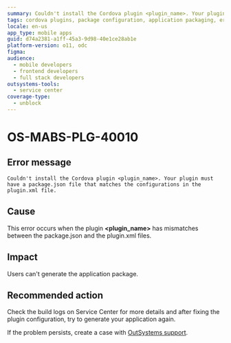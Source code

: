 ```yaml
---
summary: Couldn't install the Cordova plugin <plugin_name>. Your plugin must have a package.json file that matches the configurations in the plugin.xml file.
tags: cordova plugins, package configuration, application packaging, error handling, outsystems
locale: en-us
app_type: mobile apps
guid: d74a2381-a1ff-45a3-9d98-40e1ce28ab1e
platform-version: o11, odc
figma:
audience:
  - mobile developers
  - frontend developers
  - full stack developers
outsystems-tools:
  - service center
coverage-type:
  - unblock
---
```


# OS-MABS-PLG-40010

## Error message

`Couldn't install the Cordova plugin <plugin_name>. Your plugin must have a
package.json file that matches the configurations in the plugin.xml file.`

## Cause

This error occurs when the plugin **&lt;plugin_name&gt;** has mismatches between the
package.json and the plugin.xml files.

## Impact

Users can't generate the application package.

## Recommended action

Check the build logs on Service Center for more details and after fixing the
plugin configuration, try to generate your application again.

If the problem persists, create a case with [OutSystems
support](https://www.outsystems.com/support/portal/open-support-case?ErrorCode=OS-MABS-PLG-40010).
